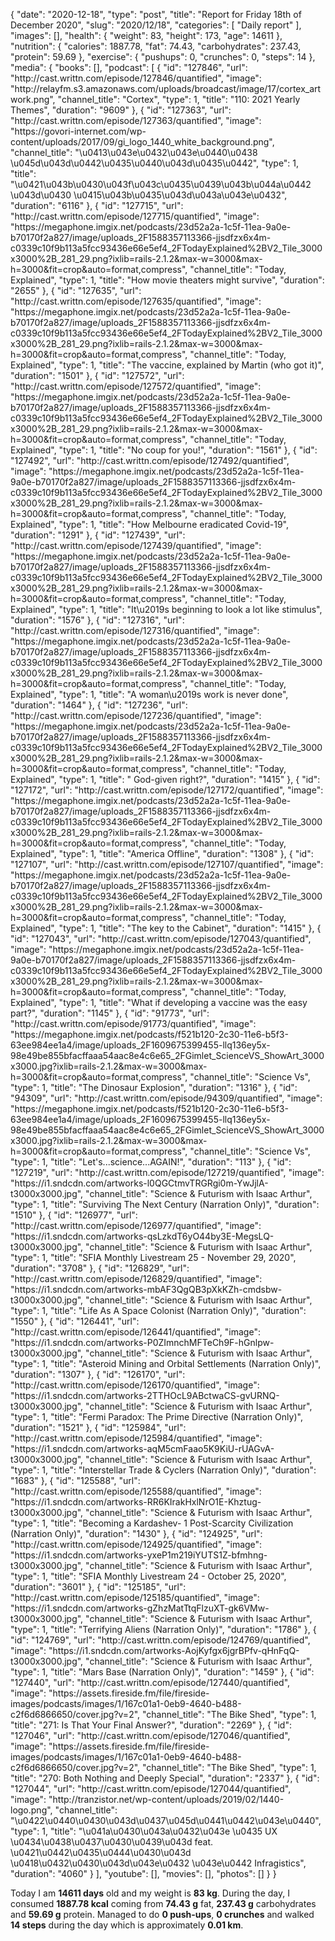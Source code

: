 {
    "date": "2020-12-18",
    "type": "post",
    "title": "Report for Friday 18th of December 2020",
    "slug": "2020\/12\/18",
    "categories": [
        "Daily report"
    ],
    "images": [],
    "health": {
        "weight": 83,
        "height": 173,
        "age": 14611
    },
    "nutrition": {
        "calories": 1887.78,
        "fat": 74.43,
        "carbohydrates": 237.43,
        "protein": 59.69
    },
    "exercise": {
        "pushups": 0,
        "crunches": 0,
        "steps": 14
    },
    "media": {
        "books": [],
        "podcast": [
            {
                "id": "127846",
                "url": "http:\/\/cast.writtn.com\/episode\/127846\/quantified",
                "image": "http:\/\/relayfm.s3.amazonaws.com\/uploads\/broadcast\/image\/17\/cortex_artwork.png",
                "channel_title": "Cortex",
                "type": 1,
                "title": "110: 2021 Yearly Themes",
                "duration": "9609"
            },
            {
                "id": "127363",
                "url": "http:\/\/cast.writtn.com\/episode\/127363\/quantified",
                "image": "https:\/\/govori-internet.com\/wp-content\/uploads\/2017\/09\/gi_logo_1440_white_background.png",
                "channel_title": "\u0413\u043e\u0432\u043e\u0440\u0438 \u045d\u043d\u0442\u0435\u0440\u043d\u0435\u0442",
                "type": 1,
                "title": "\u0421\u043b\u0430\u043f\u043c\u0435\u0439\u043b\u044a\u0442 \u043d\u0430 \u0415\u043b\u0435\u043d\u043a\u043e\u0432",
                "duration": "6116"
            },
            {
                "id": "127715",
                "url": "http:\/\/cast.writtn.com\/episode\/127715\/quantified",
                "image": "https:\/\/megaphone.imgix.net\/podcasts\/23d52a2a-1c5f-11ea-9a0e-b70170f2a827\/image\/uploads_2F1588357113366-jjsdfzx6x4m-c0339c10f9b113a5fcc93436e66e5ef4_2FTodayExplained%2BV2_Tile_3000x3000%2B_281_29.png?ixlib=rails-2.1.2&max-w=3000&max-h=3000&fit=crop&auto=format,compress",
                "channel_title": "Today, Explained",
                "type": 1,
                "title": "How movie theaters might survive",
                "duration": "2655"
            },
            {
                "id": "127635",
                "url": "http:\/\/cast.writtn.com\/episode\/127635\/quantified",
                "image": "https:\/\/megaphone.imgix.net\/podcasts\/23d52a2a-1c5f-11ea-9a0e-b70170f2a827\/image\/uploads_2F1588357113366-jjsdfzx6x4m-c0339c10f9b113a5fcc93436e66e5ef4_2FTodayExplained%2BV2_Tile_3000x3000%2B_281_29.png?ixlib=rails-2.1.2&max-w=3000&max-h=3000&fit=crop&auto=format,compress",
                "channel_title": "Today, Explained",
                "type": 1,
                "title": "The vaccine, explained by Martin (who got it)",
                "duration": "1501"
            },
            {
                "id": "127572",
                "url": "http:\/\/cast.writtn.com\/episode\/127572\/quantified",
                "image": "https:\/\/megaphone.imgix.net\/podcasts\/23d52a2a-1c5f-11ea-9a0e-b70170f2a827\/image\/uploads_2F1588357113366-jjsdfzx6x4m-c0339c10f9b113a5fcc93436e66e5ef4_2FTodayExplained%2BV2_Tile_3000x3000%2B_281_29.png?ixlib=rails-2.1.2&max-w=3000&max-h=3000&fit=crop&auto=format,compress",
                "channel_title": "Today, Explained",
                "type": 1,
                "title": "No coup for you!",
                "duration": "1561"
            },
            {
                "id": "127492",
                "url": "http:\/\/cast.writtn.com\/episode\/127492\/quantified",
                "image": "https:\/\/megaphone.imgix.net\/podcasts\/23d52a2a-1c5f-11ea-9a0e-b70170f2a827\/image\/uploads_2F1588357113366-jjsdfzx6x4m-c0339c10f9b113a5fcc93436e66e5ef4_2FTodayExplained%2BV2_Tile_3000x3000%2B_281_29.png?ixlib=rails-2.1.2&max-w=3000&max-h=3000&fit=crop&auto=format,compress",
                "channel_title": "Today, Explained",
                "type": 1,
                "title": "How Melbourne eradicated Covid-19",
                "duration": "1291"
            },
            {
                "id": "127439",
                "url": "http:\/\/cast.writtn.com\/episode\/127439\/quantified",
                "image": "https:\/\/megaphone.imgix.net\/podcasts\/23d52a2a-1c5f-11ea-9a0e-b70170f2a827\/image\/uploads_2F1588357113366-jjsdfzx6x4m-c0339c10f9b113a5fcc93436e66e5ef4_2FTodayExplained%2BV2_Tile_3000x3000%2B_281_29.png?ixlib=rails-2.1.2&max-w=3000&max-h=3000&fit=crop&auto=format,compress",
                "channel_title": "Today, Explained",
                "type": 1,
                "title": "It\u2019s beginning to look a lot like stimulus",
                "duration": "1576"
            },
            {
                "id": "127316",
                "url": "http:\/\/cast.writtn.com\/episode\/127316\/quantified",
                "image": "https:\/\/megaphone.imgix.net\/podcasts\/23d52a2a-1c5f-11ea-9a0e-b70170f2a827\/image\/uploads_2F1588357113366-jjsdfzx6x4m-c0339c10f9b113a5fcc93436e66e5ef4_2FTodayExplained%2BV2_Tile_3000x3000%2B_281_29.png?ixlib=rails-2.1.2&max-w=3000&max-h=3000&fit=crop&auto=format,compress",
                "channel_title": "Today, Explained",
                "type": 1,
                "title": "A woman\u2019s work is never done",
                "duration": "1464"
            },
            {
                "id": "127236",
                "url": "http:\/\/cast.writtn.com\/episode\/127236\/quantified",
                "image": "https:\/\/megaphone.imgix.net\/podcasts\/23d52a2a-1c5f-11ea-9a0e-b70170f2a827\/image\/uploads_2F1588357113366-jjsdfzx6x4m-c0339c10f9b113a5fcc93436e66e5ef4_2FTodayExplained%2BV2_Tile_3000x3000%2B_281_29.png?ixlib=rails-2.1.2&max-w=3000&max-h=3000&fit=crop&auto=format,compress",
                "channel_title": "Today, Explained",
                "type": 1,
                "title": " God-given right?",
                "duration": "1415"
            },
            {
                "id": "127172",
                "url": "http:\/\/cast.writtn.com\/episode\/127172\/quantified",
                "image": "https:\/\/megaphone.imgix.net\/podcasts\/23d52a2a-1c5f-11ea-9a0e-b70170f2a827\/image\/uploads_2F1588357113366-jjsdfzx6x4m-c0339c10f9b113a5fcc93436e66e5ef4_2FTodayExplained%2BV2_Tile_3000x3000%2B_281_29.png?ixlib=rails-2.1.2&max-w=3000&max-h=3000&fit=crop&auto=format,compress",
                "channel_title": "Today, Explained",
                "type": 1,
                "title": "America Offline",
                "duration": "1308"
            },
            {
                "id": "127107",
                "url": "http:\/\/cast.writtn.com\/episode\/127107\/quantified",
                "image": "https:\/\/megaphone.imgix.net\/podcasts\/23d52a2a-1c5f-11ea-9a0e-b70170f2a827\/image\/uploads_2F1588357113366-jjsdfzx6x4m-c0339c10f9b113a5fcc93436e66e5ef4_2FTodayExplained%2BV2_Tile_3000x3000%2B_281_29.png?ixlib=rails-2.1.2&max-w=3000&max-h=3000&fit=crop&auto=format,compress",
                "channel_title": "Today, Explained",
                "type": 1,
                "title": "The key to the Cabinet",
                "duration": "1415"
            },
            {
                "id": "127043",
                "url": "http:\/\/cast.writtn.com\/episode\/127043\/quantified",
                "image": "https:\/\/megaphone.imgix.net\/podcasts\/23d52a2a-1c5f-11ea-9a0e-b70170f2a827\/image\/uploads_2F1588357113366-jjsdfzx6x4m-c0339c10f9b113a5fcc93436e66e5ef4_2FTodayExplained%2BV2_Tile_3000x3000%2B_281_29.png?ixlib=rails-2.1.2&max-w=3000&max-h=3000&fit=crop&auto=format,compress",
                "channel_title": "Today, Explained",
                "type": 1,
                "title": "What if developing a vaccine was the easy part?",
                "duration": "1145"
            },
            {
                "id": "91773",
                "url": "http:\/\/cast.writtn.com\/episode\/91773\/quantified",
                "image": "https:\/\/megaphone.imgix.net\/podcasts\/f521b120-2c30-11e6-b5f3-63ee984ee1a4\/image\/uploads_2F1609675399455-llq136ey5x-98e49be855bfacffaaa54aac8e4c6e65_2FGimlet_ScienceVS_ShowArt_3000x3000.jpg?ixlib=rails-2.1.2&max-w=3000&max-h=3000&fit=crop&auto=format,compress",
                "channel_title": "Science Vs",
                "type": 1,
                "title": "The Dinosaur Explosion",
                "duration": "1316"
            },
            {
                "id": "94309",
                "url": "http:\/\/cast.writtn.com\/episode\/94309\/quantified",
                "image": "https:\/\/megaphone.imgix.net\/podcasts\/f521b120-2c30-11e6-b5f3-63ee984ee1a4\/image\/uploads_2F1609675399455-llq136ey5x-98e49be855bfacffaaa54aac8e4c6e65_2FGimlet_ScienceVS_ShowArt_3000x3000.jpg?ixlib=rails-2.1.2&max-w=3000&max-h=3000&fit=crop&auto=format,compress",
                "channel_title": "Science Vs",
                "type": 1,
                "title": "Let's...science...AGAIN!",
                "duration": "113"
            },
            {
                "id": "127219",
                "url": "http:\/\/cast.writtn.com\/episode\/127219\/quantified",
                "image": "https:\/\/i1.sndcdn.com\/artworks-l0QGCtmvTRGRgi0m-YwJjlA-t3000x3000.jpg",
                "channel_title": "Science & Futurism with Isaac Arthur",
                "type": 1,
                "title": "Surviving The Next Century (Narration Only)",
                "duration": "1510"
            },
            {
                "id": "126977",
                "url": "http:\/\/cast.writtn.com\/episode\/126977\/quantified",
                "image": "https:\/\/i1.sndcdn.com\/artworks-qsLzkdT6yO44by3E-MegsLQ-t3000x3000.jpg",
                "channel_title": "Science & Futurism with Isaac Arthur",
                "type": 1,
                "title": "SFIA Monthly Livestream 25 - November 29, 2020",
                "duration": "3708"
            },
            {
                "id": "126829",
                "url": "http:\/\/cast.writtn.com\/episode\/126829\/quantified",
                "image": "https:\/\/i1.sndcdn.com\/artworks-mbAF3QgQB3pXkKZh-cmdsbw-t3000x3000.jpg",
                "channel_title": "Science & Futurism with Isaac Arthur",
                "type": 1,
                "title": "Life As A Space Colonist (Narration Only)",
                "duration": "1550"
            },
            {
                "id": "126441",
                "url": "http:\/\/cast.writtn.com\/episode\/126441\/quantified",
                "image": "https:\/\/i1.sndcdn.com\/artworks-P0ZImnchMFTeCh9F-hGnlpw-t3000x3000.jpg",
                "channel_title": "Science & Futurism with Isaac Arthur",
                "type": 1,
                "title": "Asteroid Mining and Orbital Settlements (Narration Only)",
                "duration": "1307"
            },
            {
                "id": "126170",
                "url": "http:\/\/cast.writtn.com\/episode\/126170\/quantified",
                "image": "https:\/\/i1.sndcdn.com\/artworks-2TTHOcL9ABctwaCS-gvURNQ-t3000x3000.jpg",
                "channel_title": "Science & Futurism with Isaac Arthur",
                "type": 1,
                "title": "Fermi Paradox: The Prime Directive (Narration Only)",
                "duration": "1521"
            },
            {
                "id": "125984",
                "url": "http:\/\/cast.writtn.com\/episode\/125984\/quantified",
                "image": "https:\/\/i1.sndcdn.com\/artworks-aqM5cmFaao5K9KiU-rUAGvA-t3000x3000.jpg",
                "channel_title": "Science & Futurism with Isaac Arthur",
                "type": 1,
                "title": "Interstellar Trade & Cyclers (Narration Only)",
                "duration": "1683"
            },
            {
                "id": "125588",
                "url": "http:\/\/cast.writtn.com\/episode\/125588\/quantified",
                "image": "https:\/\/i1.sndcdn.com\/artworks-RR6KIrakHxlNrO1E-Khztug-t3000x3000.jpg",
                "channel_title": "Science & Futurism with Isaac Arthur",
                "type": 1,
                "title": "Becoming a Kardashev- 1 Post-Scarcity Civilization (Narration Only)",
                "duration": "1430"
            },
            {
                "id": "124925",
                "url": "http:\/\/cast.writtn.com\/episode\/124925\/quantified",
                "image": "https:\/\/i1.sndcdn.com\/artworks-yxeP1m219iYUTS1Z-bfmhng-t3000x3000.jpg",
                "channel_title": "Science & Futurism with Isaac Arthur",
                "type": 1,
                "title": "SFIA Monthly Livestream 24 - October 25, 2020",
                "duration": "3601"
            },
            {
                "id": "125185",
                "url": "http:\/\/cast.writtn.com\/episode\/125185\/quantified",
                "image": "https:\/\/i1.sndcdn.com\/artworks-gZhzMatTtqFlzuXT-gk6VMw-t3000x3000.jpg",
                "channel_title": "Science & Futurism with Isaac Arthur",
                "type": 1,
                "title": "Terrifying Aliens (Narration Only)",
                "duration": "1786"
            },
            {
                "id": "124769",
                "url": "http:\/\/cast.writtn.com\/episode\/124769\/quantified",
                "image": "https:\/\/i1.sndcdn.com\/artworks-AojKyfgx6jgrBPfv-qHnFqQ-t3000x3000.jpg",
                "channel_title": "Science & Futurism with Isaac Arthur",
                "type": 1,
                "title": "Mars Base (Narration Only)",
                "duration": "1459"
            },
            {
                "id": "127440",
                "url": "http:\/\/cast.writtn.com\/episode\/127440\/quantified",
                "image": "https:\/\/assets.fireside.fm\/file\/fireside-images\/podcasts\/images\/1\/167c01a1-0eb9-4640-b488-c2f6d6866650\/cover.jpg?v=2",
                "channel_title": "The Bike Shed",
                "type": 1,
                "title": "271: Is That Your Final Answer?",
                "duration": "2269"
            },
            {
                "id": "127046",
                "url": "http:\/\/cast.writtn.com\/episode\/127046\/quantified",
                "image": "https:\/\/assets.fireside.fm\/file\/fireside-images\/podcasts\/images\/1\/167c01a1-0eb9-4640-b488-c2f6d6866650\/cover.jpg?v=2",
                "channel_title": "The Bike Shed",
                "type": 1,
                "title": "270: Both Nothing and Deeply Special",
                "duration": "2337"
            },
            {
                "id": "127044",
                "url": "http:\/\/cast.writtn.com\/episode\/127044\/quantified",
                "image": "http:\/\/tranzistor.net\/wp-content\/uploads\/2019\/02\/1440-logo.png",
                "channel_title": "\u0422\u0440\u0430\u043d\u0437\u045d\u0441\u0442\u043e\u0440",
                "type": 1,
                "title": "\u041a\u0430\u043a\u0432\u043e \u0435 UX \u0434\u0438\u0437\u0430\u0439\u043d feat. \u0421\u0442\u0435\u0444\u0430\u043d \u0418\u0432\u0430\u043d\u043e\u0432 \u043e\u0442 Infragistics",
                "duration": "4060"
            }
        ],
        "youtube": [],
        "movies": [],
        "photos": []
    }
}

Today I am <strong>14611 days</strong> old and my weight is <strong>83 kg</strong>. During the day, I consumed <strong>1887.78 kcal</strong> coming from <strong>74.43 g</strong> fat, <strong>237.43 g</strong> carbohydrates and <strong>59.69 g</strong> protein. Managed to do <strong>0 push-ups</strong>, <strong>0 crunches</strong> and walked <strong>14 steps</strong> during the day which is approximately <strong>0.01 km</strong>.